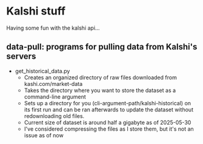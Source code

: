# Kalshi stuff
Having some fun with the kalshi api...

## data-pull: programs for pulling data from Kalshi's servers
 - get_historical_data.py
   + Creates an organized directory of raw files downloaded from kashi.com/market-data
   + Takes the directory where you want to store the dataset as a command-line argument
   + Sets up a directory for you (cli-argument-path/kalshi-historical) on its first run and can be ran afterwards to update the dataset without redownloading old files.
   + Current size of dataset is around half a gigabyte as of 2025-05-30
   + I've considered compressing the files as I store them, but it's not an issue as of now

